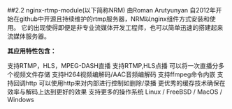 ##2.2 nginx-rtmp-module(以下简称NRM)
由Roman Arutyunyan 自2012年开始在github中开源且持续维护的rtmp服务器，NRM以nginx组件方式安装和使用。
它的出现使得即便是非专业流媒体开发工程师，也可以简单迅速的搭建起来流媒体服务器。

**其应用特性包含：**

支持RTMP，HLS，MPEG-DASH直播
支持RTMP,HLS点播
可以将一次直播分多个视频文件存储
支持H264视频编解码/AAC音频编解码
支持ffmpeg命令内嵌
支持回调http 
可以使用http来对内部进行控制如删除/录播
更优秀的缓存技术确保在效率与解码上达到更好的效果
支持更多的操作系统 Linux / FreeBSD / MacOS / Windows 


